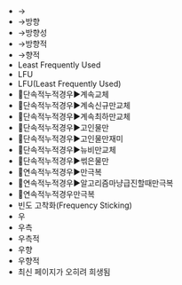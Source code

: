 ﻿- →
- →방향
- →방향성
- →방향적
- →향적
- Least Frequently Used
- LFU
- LFU(Least Frequently Used)
- 📌단속적누적경우▶️계속교체
- 📌단속적누적경우▶️계속신규만교체
- 📌단속적누적경우▶️계속최하만교체
- 📌단속적누적경우▶️고인물만
- 📌단속적누적경우▶️고인물만재미
- 📌단속적누적경우▶️뉴비만교체
- 📌단속적누적경우▶️썪은물만
- 📌연속적누적경우▶️만극복
- 📌연속적누적경우▶️알고리즘마냥급진할때만극복
- 📌연속적누적경우만극복
- 빈도 고착화(Frequency Sticking)
- 우
- 우측
- 우측적
- 우향
- 우향적
- 최신 페이지가 오히려 희생됨
